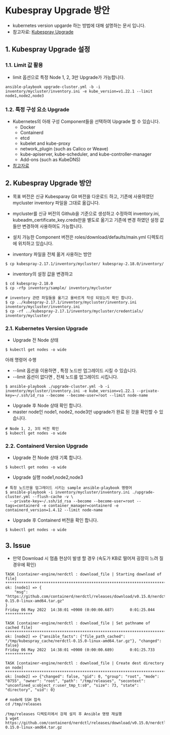 
# Kubespray Upgrade 방안

- kubernetes version upgarde 하는 방법에 대해 설명하는 문서 입니다.
- 참고자료: [Kubespray Upgrade](https://github.com/kubernetes-sigs/kubespray/blob/master/docs/upgrades.md)


## 1. Kubespray Upgrade 설정

### 1.1. Limit 값 활용

- limit 옵션으로 특정 Node 1, 2, 3만 Upgrade가 가능합니다.

```
ansible-playbook upgrade-cluster.yml -b -i inventory/mycluster/inventory.ini -e kube_version=v1.22.1 --limit node1,node2,node3
```

### 1.2. 특정 구성 요소 Upgrade

- Kubernetes의 아래 구성  Component들을 선택하여 Upgrade 할 수 있습니다.
	- Docker
	- Containerd
	- etcd
	- kubelet and kube-proxy
	- network_plugin (such as Calico or Weave)
	- kube-apiserver, kube-scheduler, and kube-controller-manager
	- Add-ons (such as KubeDNS)
- [참고자료](https://github.com/kubernetes-sigs/kubespray/blob/master/docs/upgrades.md#component-based-upgrades)

## 2. Kubespray  Upgrade 방안

- 목표 버전은 신규 Kubesparay Git 버전을 다운로드 하고, 기존에 사용하였던 mycluster inventory 파일을 그대로 옮깁니다.
- mycluster를 신규 버전의 Github을 기준으로 생성하고 수정하여 inventory.ini, kubeadm_certificate_key.creds만을 별도로 옮기고 기존에 변경 하였던 설정 값들만 변경하여 사용하여도 가능합니다.
- 설치 가능한 Component 버전은 roles/download/defaults/main.yml 디렉토리에 위치하고 있습니다.

- inventory 파일을 전체 옮겨 사용하는 방안

```
$ cp kubespray-2.17.1/inventory/mycluster/ kubespray-2.18.0/inventory/
```

- inventory의 설정 값을 변경하고 

```
$ cd kubespray-2.18.0
$ cp -rfp inventory/sample/ inventory/mycluster

# inventory 관련 파일들을 옮기고 올바르게 작성 되었는지 확인 합니다.
$ cp ../kubespray-2.17.1/inventory/mycluster/inventory.ini inventory/mycluster/inventory.ini
$ cp -rf ../kubespray-2.17.1/inventory/mycluster/credentials/ inventory/mycluster/
```

### 2.1. Kubernetes Version Upgrade

- Upgrade 전 Node 상태

```
$ kubectl get nodes -o wide
```

아래 명령어 수행
- --limit 옵션을 이용하면 , 특정 노드만 업그레이드 시킬 수 있습니다.
- --limit 옵션이 없다면 , 전체 노드를 업그레이드 시킵니다.

```
$ ansible-playbook ./upgrade-cluster.yml -b -i inventory/mycluster/inventory.ini -e kube_version=v1.22.1 --private-key=~/.ssh/id_rsa --become --become-user=root --limit node-name
```

- Upgrade 후 Node 상태  확인 합니다.
- master node인 node1, node2, node3만 upgrade가 완료 된 것을 확인할 수 있습니다.

```
# Node 1, 2, 3의 버전 확인
$ kubectl get nodes -o wide
```

### 2.2. Containerd Version Upgrade

- Upgrade 전 Node 상태  기록 합니다.
```
$ kubectl get nodes -o wide
```

- Upgrade 실행  node1,node2,node3

```
# 특정 노드만을 업그레이드 시키는 sample ansible-playbook 명령어
$ ansible-playbook -i inventory/mycluster/inventory.ini ./upgrade-cluster.yml --flush-cache -v \
  --private-key=~/.ssh/id_rsa --become --become-user=root --tags=containerd -e container_manager=containerd -e  containerd_version=1.4.12 --limit node-name
```

- Upgrade 후 Containerd 버전을 확인 합니다.

```
$ kubectl get nodes -o wide
```

## 3. Issue

- 만약 Download 시 멈춤 현상이 발생 할 경우 (속도가 KB로 떨어져 굉장히 느려 질 경우에 확인)

```
TASK [container-engine/nerdctl : download_file | Starting download of file] *****************************************************************************************************************
ok: [node1] => {
    "msg": "https://github.com/containerd/nerdctl/releases/download/v0.15.0/nerdctl-0.15.0-linux-amd64.tar.gz"
}
Friday 06 May 2022  14:38:01 +0900 (0:00:00.687)       0:01:25.044 ************

TASK [container-engine/nerdctl : download_file | Set pathname of cached file] ***************************************************************************************************************
ok: [node2] => {"ansible_facts": {"file_path_cached": "/tmp/kubespray_cache/nerdctl-0.15.0-linux-amd64.tar.gz"}, "changed": false}
Friday 06 May 2022  14:38:01 +0900 (0:00:00.689)       0:01:25.733 ************

TASK [container-engine/nerdctl : download_file | Create dest directory on node] *************************************************************************************************************
ok: [node2] => {"changed": false, "gid": 0, "group": "root", "mode": "0755", "owner": "root", "path": "/tmp/releases", "secontext": "unconfined_u:object_r:user_tmp_t:s0", "size": 73, "state": "directory", "uid": 0}

```
```
# node에 SSH 접속
cd /tmp/releases

/tmp/releases 디렉토리에서 강제 설치 후 Ansible 명령 재실행
$ wget https://github.com/containerd/nerdctl/releases/download/v0.15.0/nerdctl-0.15.0-linux-amd64.tar.gz
```

